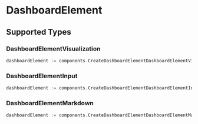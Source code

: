 # DashboardElement


## Supported Types

### DashboardElementVisualization

```go
dashboardElement := components.CreateDashboardElementDashboardElementVisualization(components.DashboardElementVisualization{/* values here */})
```

### DashboardElementInput

```go
dashboardElement := components.CreateDashboardElementDashboardElementInput(components.DashboardElementInput{/* values here */})
```

### DashboardElementMarkdown

```go
dashboardElement := components.CreateDashboardElementDashboardElementMarkdown(components.DashboardElementMarkdown{/* values here */})
```

